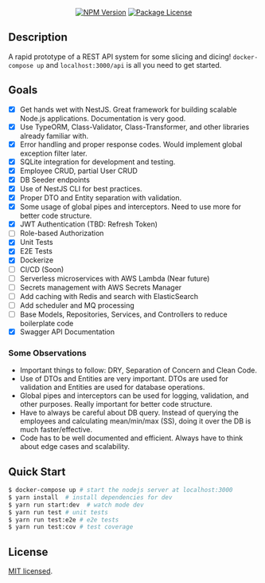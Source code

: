 <p align="center">
    <a href="https://www.npmjs.com/~nestjscore" target="_blank"><img src="https://img.shields.io/npm/v/@nestjs/core.svg" alt="NPM Version" /></a>
    <a href="https://www.npmjs.com/~nestjscore" target="_blank"><img src="https://img.shields.io/npm/l/@nestjs/core.svg" alt="Package License" /></a>
</p>

## Description
A rapid prototype of a REST API system for some slicing and dicing! `docker-compose up` and `localhost:3000/api` is all you need to get started.

## Goals
- [x] Get hands wet with NestJS. Great framework for building scalable Node.js applications. Documentation is very good.
- [x] Use TypeORM, Class-Validator, Class-Transformer, and other libraries already familiar with.
- [x] Error handling and proper response codes. Would implement global exception filter later.
- [x] SQLite integration for development and testing.
- [x] Employee CRUD, partial User CRUD
- [x] DB Seeder endpoints
- [x] Use of NestJS CLI for best practices.
- [x] Proper DTO and Entity separation with validation.
- [x] Some usage of global pipes and interceptors. Need to use more for better code structure.
- [x] JWT Authentication (TBD: Refresh Token)
- [ ] Role-based Authorization
- [x] Unit Tests
- [x] E2E Tests
- [x] Dockerize
- [ ] CI/CD (Soon)
- [ ] Serverless microservices with AWS Lambda (Near future)
- [ ] Secrets management with AWS Secrets Manager
- [ ] Add caching with Redis and search with ElasticSearch
- [ ] Add scheduler and MQ processing
- [ ] Base Models, Repositories, Services, and Controllers to reduce boilerplate code
- [x] Swagger API Documentation

### Some Observations
- Important things to follow: DRY, Separation of Concern and Clean Code.
- Use of DTOs and Entities are very important. DTOs are used for validation and Entities are used for database operations.
- Global pipes and interceptors can be used for logging, validation, and other purposes. Really important for better code structure.
- Have to always be careful about DB query. Instead of querying the employees and calculating mean/min/max (SS), doing it over the DB is much faster/effective.
- Code has to be well documented and efficient. Always have to think about edge cases and scalability.

## Quick Start
```bash
$ docker-compose up # start the nodejs server at localhost:3000
$ yarn install  # install dependencies for dev
$ yarn run start:dev  # watch mode dev
$ yarn run test # unit tests
$ yarn run test:e2e # e2e tests
$ yarn run test:cov # test coverage
```
## License

[MIT licensed](LICENSE).
